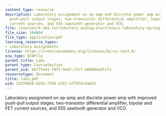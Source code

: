 ```yaml
---
content_type: resource
description: Laboratory assignment on op-amp and discrete power amp with improved
  push-pull output stages, two-transistor differential amplifier, bipolar and FET
  current sources, and 555 sawtooth generator and VCO.
file: /courses/6-101-introductory-analog-electronics-laboratory-spring-2007/22d7965682d5f260a7b7a7f076cda653_lab5.pdf
file_size: 194604
file_type: application/pdf
learning_resource_types:
- Laboratory Assignments
license: https://creativecommons.org/licenses/by-nc-sa/4.0/
ocw_type: OCWFile
parent_title: Labs
parent_type: CourseSection
parent_uid: b677fe41-f4f3-9e47-c7cf-eb080dadfcf3
resourcetype: Document
title: lab5.pdf
uid: 22d79656-82d5-f260-a7b7-a7f076cda653
---
```

Laboratory assignment on op-amp and discrete power amp with improved push-pull output stages, two-transistor differential amplifier, bipolar and FET current sources, and 555 sawtooth generator and VCO.